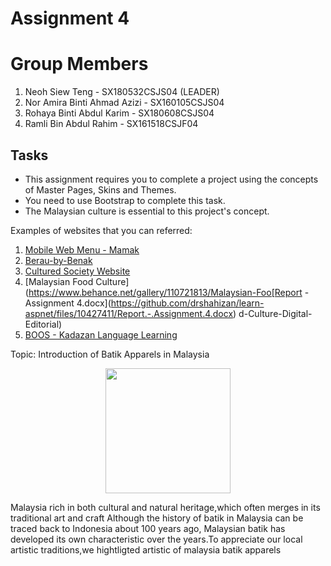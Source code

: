 # Assignment 4

# Group Members

1. Neoh Siew Teng - SX180532CSJS04 (LEADER)
2. Nor Amira Binti Ahmad Azizi - SX160105CSJS04
3. Rohaya Binti Abdul Karim - SX180608CSJS04
4. Ramli Bin Abdul Rahim - SX161518CSJF04


## Tasks

* This assignment requires you to complete a project using the concepts of Master Pages, Skins and Themes.
* You need to use Bootstrap to complete this task.
* The Malaysian culture is essential to this project's concept.

Examples of websites that you can referred:
1. [Mobile Web Menu - Mamak](https://www.behance.net/gallery/152300087/Mobile-Web-Menu-Mamak)
2. [Berau-by-Benak](https://www.behance.net/gallery/155239669/Berau-by-Benak-Raya/modules/875922315)
3. [Cultured Society Website](https://www.behance.net/gallery/116697291/Cultured-Society-Website-(Anchor-Link-Project)/modules/665409291)
4. [Malaysian Food Culture](https://www.behance.net/gallery/110721813/Malaysian-Foo[Report - Assignment 4.docx](https://github.com/drshahizan/learn-aspnet/files/10427411/Report.-.Assignment.4.docx)
d-Culture-Digital-Editorial)
5. [BOOS - Kadazan Language Learning](https://www.behance.net/gallery/123080573/BOOS-Mobile-App-Design)

Topic:
Introduction of Batik Apparels in Malaysia
<p align="center">
<img src="https://3.bp.blogspot.com/-Grv8ln5FR8A/VS4rmQNWPpI/AAAAAAAACOY/xdI7Iey0Nh0/s1600/shop-malaysian-batik.jpguser=Ramli05" width="200">
</p>
Malaysia rich in both cultural and natural heritage,which often merges in its traditional art and craft
Although the history of batik in Malaysia can be traced back to Indonesia about 100 years ago,
Malaysian batik has developed its own characteristic over the years.To appreciate our local artistic traditions,we hightligted artistic of malaysia batik apparels 

